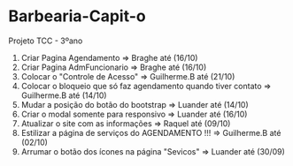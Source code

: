 # Barbearia-Capit-o
Projeto TCC - 3ºano


1. Criar Pagina Agendamento => Braghe até (16/10)
2. Criar Pagina AdmFuncionario => Braghe até (16/10)
3. Colocar o "Controle de Acesso" => Guilherme.B até (21/10)
4. Colocar o bloqueio que só faz agendamento quando tiver contato => Guilherme.B até (14/10)
5. Mudar a posição do botão do bootstrap => Luander até (14/10)
6. Criar o modal somente para responsivo => Luander até (16/10)
7. Atualizar o site com as informações => Raquel até (09/10)
8. Estilizar a página de serviços do AGENDAMENTO !!! => Guilherme.B até (02/10)
9. Arrumar o botão dos ícones na página "Sevicos" => Luander até (30/09)